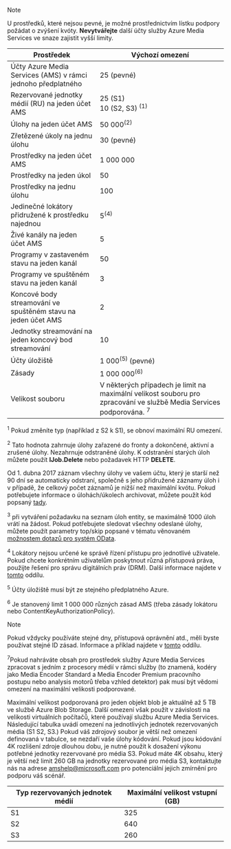 >[!NOTE]
>U prostředků, které nejsou pevné, je možné prostřednictvím lístku podpory požádat o zvýšení kvóty. **Nevytvářejte** další účty služby Azure Media Services ve snaze zajistit vyšší limity.

| Prostředek | Výchozí omezení | 
| --- | --- | 
| Účty Azure Media Services (AMS) v rámci jednoho předplatného | 25 (pevné) |
| Rezervované jednotky médií (RU) na jeden účet AMS |25 (S1)<br/>10 (S2, S3) <sup>(1)</sup> | 
| Úlohy na jeden účet AMS | 50 000<sup>(2)</sup> |
| Zřetězené úkoly na jednu úlohu | 30 (pevné) |
| Prostředky na jeden účet AMS | 1 000 000|
| Prostředky na jeden úkol | 50 |
| Prostředky na jednu úlohu | 100 |
| Jedinečné lokátory přidružené k prostředku najednou | 5<sup>(4)</sup> |
| Živé kanály na jeden účet AMS |5|
| Programy v zastaveném stavu na jeden kanál |50|
| Programy ve spuštěném stavu na jeden kanál |3|
| Koncové body streamování ve spuštěném stavu na jeden účet AMS|2|
| Jednotky streamování na jeden koncový bod streamování |10 |
| Účty úložiště | 1 000<sup>(5)</sup> (pevné) |
| Zásady | 1 000 000<sup>(6)</sup> |
| Velikost souboru| V některých případech je limit na maximální velikost souboru pro zpracování ve službě Media Services podporována. <sup>7</sup> |
  
<sup>1</sup> Pokud změníte typ (například z S2 k S1), se obnoví maximální RU omezení.

<sup>2</sup> Tato hodnota zahrnuje úlohy zařazené do fronty a dokončené, aktivní a zrušené úlohy. Nezahrnuje odstraněné úlohy. K odstranění starých úloh můžete použít **IJob.Delete** nebo požadavek HTTP **DELETE**.

Od 1. dubna 2017 záznam všechny úlohy ve vašem účtu, který je starší než 90 dní se automaticky odstraní, společně s jeho přidružené záznamy úloh i v případě, že celkový počet záznamů je nižší než maximální kvótu. Pokud potřebujete informace o úlohách/úkolech archivovat, můžete použít kód popsaný [tady](../articles/media-services/media-services-dotnet-manage-entities.md).

<sup>3</sup> při vytváření požadavku na seznam úloh entity, se maximálně 1000 úloh vrátí na žádost. Pokud potřebujete sledovat všechny odeslané úlohy, můžete použít parametry top/skip popsané v tématu věnovaném [možnostem dotazů pro systém OData](http://msdn.microsoft.com/library/gg309461.aspx).

<sup>4</sup> Lokátory nejsou určené ke správě řízení přístupu pro jednotlivé uživatele. Pokud chcete konkrétním uživatelům poskytnout různá přístupová práva, použijte řešení pro správu digitálních práv (DRM). Další informace najdete v [tomto](../articles/media-services/media-services-content-protection-overview.md) oddílu.

<sup>5</sup> Účty úložiště musí být ze stejného předplatného Azure.

<sup>6</sup> Je stanovený limit 1 000 000 různých zásad AMS (třeba zásady lokátoru nebo ContentKeyAuthorizationPolicy). 

>[!NOTE]
> Pokud vždycky používáte stejné dny, přístupová oprávnění atd., měli byste používat stejné ID zásad. Informace a příklad najdete v [tomto](../articles/media-services/media-services-dotnet-manage-entities.md#limit-access-policies) oddílu.

<sup>7</sup>Pokud nahráváte obsah pro prostředek služby Azure Media Services zpracovat s jedním z procesory médií v rámci služby (to znamená, kodéry jako Media Encoder Standard a Media Encoder Premium pracovního postupu nebo analysis motorů třeba vzhled detektor) pak musí být vědomi omezení na maximální velikosti podporované. 

Maximální velikost podporovaná pro jeden objekt blob je aktuálně až 5 TB ve službě Azure Blob Storage. Další omezení však použít v závislosti na velikosti virtuálních počítačů, které používají službu Azure Media Services. Následující tabulka uvádí omezení na jednotlivých jednotek rezervovaných média (S1 S2, S3.) Pokud váš zdrojový soubor je větší než omezení definovaná v tabulce, se nezdaří vaše úlohy kódování. Pokud jsou kódování 4K rozlišení zdroje dlouhou dobu, je nutné použít k dosažení výkonu potřebné jednotky rezervované pro média S3. Pokud máte 4K obsahu, který je větší než limit 260 GB na jednotky rezervované pro média S3, kontaktujte nás na adrese amshelp@microsoft.com pro potenciální jejich zmírnění pro podporu váš scénář.

| Typ rezervovaných jednotek médií | Maximální velikost vstupní (GB)| 
| --- | --- | 
|S1 | 325|
|S2 | 640|
|S3 | 260|
